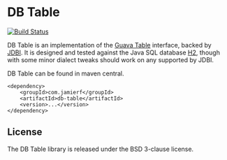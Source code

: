 # DB Table

[![Build Status](https://api.travis-ci.org/reines/db-table.png)](https://travis-ci.org/reines/db-table)

DB Table is an implementation of the [Guava Table](https://code.google.com/p/guava-libraries/wiki/NewCollectionTypesExplained#Table) interface, backed by [JDBI](http://jdbi.org). It is designed and tested against the Java SQL database [H2](http://www.h2database.com/html/main.html), though with some minor dialect tweaks should work on any supported by JDBI.

DB Table can be found in maven central.

    <dependency>
        <groupId>com.jamierf</groupId>
        <artifactId>db-table</artifactId>
        <version>...</version>
    </dependency>

## License
The DB Table library is released under the BSD 3-clause license.
